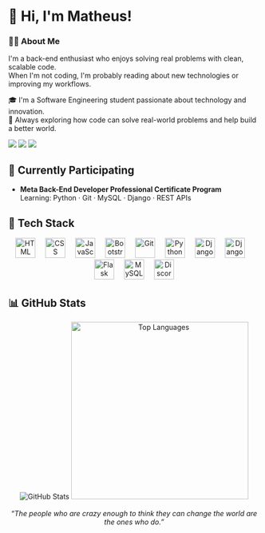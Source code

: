 <h1>👋 Hi, I'm Matheus!</h1>

<div>
  <h3>👨‍💻 About Me</h3>
  <p>I'm a back-end enthusiast who enjoys solving real problems with clean, scalable code.<br>
  When I'm not coding, I'm probably reading about new technologies or improving my workflows.</p>
  <p>🎓 I'm a Software Engineering student passionate about technology and innovation.<br>
  💭 Always exploring how code can solve real-world problems and help build a better world.</p>
</div>

<div>
  <img src="https://img.shields.io/badge/Status-Student-blue" />
  <img src="https://img.shields.io/badge/Focus-Back--End-informational" />
  <img src="https://img.shields.io/badge/Learning-Django-success" />
</div>

<h2 align="left">📘 Currently Participating</h2>

<div align="left">
  <ul>
    <li><strong>Meta Back-End Developer Professional Certificate Program</strong><br>
    Learning: Python · Git · MySQL · Django · REST APIs</li>
  </ul>
</div>

<h2 align="left">🤖 Tech Stack</h2>

<div align="center">
  <img src="https://cdn.jsdelivr.net/gh/devicons/devicon@latest/icons/html5/html5-original.svg" height="40" alt="HTML" title="HTML"/>
  <img width="12" />
  <img src="https://cdn.jsdelivr.net/gh/devicons/devicon@latest/icons/css3/css3-original.svg" height="40" alt="CSS" title="CSS"/>
  <img width="12" />
  <img src="https://cdn.jsdelivr.net/gh/devicons/devicon@latest/icons/javascript/javascript-original.svg" height="40" alt="JavaScript" title="JavaScript"/>
  <img width="12" />
  <img src="https://cdn.jsdelivr.net/gh/devicons/devicon@latest/icons/bootstrap/bootstrap-original.svg" height="40" alt="Bootstrap" title="Bootstrap"/>
  <img width="12" />
  <img src="https://cdn.jsdelivr.net/gh/devicons/devicon@latest/icons/git/git-original.svg" height="40" alt="Git" title="Git"/>
  <img width="12" />
  <img src="https://cdn.jsdelivr.net/gh/devicons/devicon@latest/icons/python/python-original.svg" height="40" alt="Python" title="Python"/>
  <img width="12" />
  <img src="https://cdn.jsdelivr.net/gh/devicons/devicon@latest/icons/django/django-plain.svg" height="40" alt="Django" title="Django"/>
  <img width="12" />
  <img src="https://cdn.jsdelivr.net/gh/devicons/devicon@latest/icons/djangorest/djangorest-plain-wordmark.svg" height="40" alt="Django REST" title="Django REST"/>
  <img width="12" />
  <img src="https://cdn.jsdelivr.net/gh/devicons/devicon@latest/icons/flask/flask-original.svg" height="40" alt="Flask" title="Flask"/>
  <img width="12" />
  <img src="https://cdn.jsdelivr.net/gh/devicons/devicon@latest/icons/mysql/mysql-original.svg" height="40" alt="MySQL" title="MySQL"/>
  <img width="12" />
  <img src="https://cdn.jsdelivr.net/gh/devicons/devicon@latest/icons/discordjs/discordjs-original-wordmark.svg" height="40" alt="DiscordJS" title="DiscordJS"/>
</div>

<h2 align="left">📊 GitHub Stats</h2>

<div align="center">
  <img 
    src="https://github-readme-stats.vercel.app/api?username=MatheusAlmeida06&show_icons=true&theme=graywhite&include_all_commits=true"
    alt="GitHub Stats" 
  />
  <img 
    src="https://github-readme-stats.vercel.app/api/top-langs/?username=MatheusAlmeida06&layout=compact&theme=graywhite" 
    width="355"
    alt="Top Languages" 
  />
</div>

<br>
<div align="center"><em>“The people who are crazy enough to think they can change the world are the ones who do.”</em></div>
